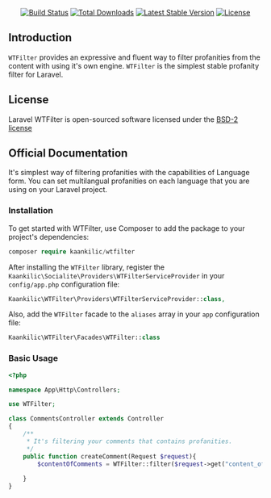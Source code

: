 <p align="center">
<a href="https://travis-ci.org/kaankilic/wtfilter"><img src="https://travis-ci.org/kaankilic/wtfilter.svg" alt="Build Status"></a>
<a href="https://packagist.org/packages/kaankilic/wtfilter"><img src="https://poser.pugx.org/kaankilic/wtfilter/d/total.svg" alt="Total Downloads"></a>
<a href="https://packagist.org/packages/kaankilic/wtfilter"><img src="https://poser.pugx.org/kaankilic/wtfilter/v/stable.svg" alt="Latest Stable Version"></a>
<a href="https://packagist.org/packages/kaankilic/wtfilter"><img src="https://poser.pugx.org/kaankilic/wtfilter/license.svg" alt="License"></a>

## Introduction
`WTFilter` provides an expressive and fluent way to filter profanities from the content with using it's own engine. `WTFilter` is the simplest stable profanity filter for Laravel.

## License

Laravel WTFilter is open-sourced software licensed under the [BSD-2 license](http://opensource.org/licenses/BSD-2-Clause)

## Official Documentation
It's simplest way of filtering profanities with the capabilities of Language form. You can set multilangual profanities on each language that you are using on your Laravel project.

### Installation
To get started with WTFilter, use Composer to add the package to your project's dependencies:

```php
composer require kaankilic/wtfilter
```
After installing the `WTFilter` library, register the `Kaankilic\Socialite\Providers\WTFilterServiceProvider` in your `config/app.php` configuration file:

```php
Kaankilic\WTFilter\Providers\WTFilterServiceProvider::class,
```
Also, add the `WTFilter` facade to the `aliases` array in your `app` configuration file:

```php
Kaankilic\WTFilter\Facades\WTFilter::class
```

### Basic Usage
```php
<?php

namespace App\Http\Controllers;

use WTFilter;

class CommentsController extends Controller
{
    /**
     * It's filtering your comments that contains profanities.
     */
    public function createComment(Request $request){
    	$contentOfComments = WTFilter::filter($request->get("content_of_comment"));
        
    }
}
```

